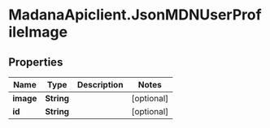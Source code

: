 # MadanaApiclient.JsonMDNUserProfileImage

## Properties

Name | Type | Description | Notes
------------ | ------------- | ------------- | -------------
**image** | **String** |  | [optional] 
**id** | **String** |  | [optional] 


